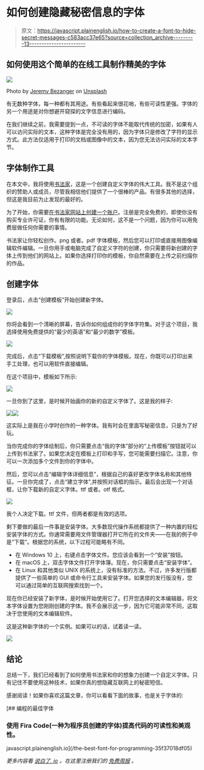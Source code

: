 # 如何创建隐藏秘密信息的字体

> 原文：<https://javascript.plainenglish.io/how-to-create-a-font-to-hide-secret-messages-c583acc37e65?source=collection_archive---------13----------------------->

## 如何使用这个简单的在线工具制作精美的字体

![](img/c1a41c3d3c6819532c8ba674fa50a8a7.png)

Photo by [Jeremy Bezanger](https://unsplash.com/@jeremybezanger?utm_source=medium&utm_medium=referral) on [Unsplash](https://unsplash.com?utm_source=medium&utm_medium=referral)

有无数种字体，每一种都有其用途。有些看起来很花哨，有些可读性更强。字体的另一个用途是对你想避开窥探的文字信息进行编码。

在我们继续之前，我需要提到一点，不可读的字体不能取代传统的加密，如果有人可以访问实际的文本，这种字体是完全没有用的，因为字体只是修改了字符的显示方式。此方法仅适用于打印的文档或图像中的文本，因为您无法访问实际的文本字节。

## 字体制作工具

在本文中，我将使用[书法家](https://www.calligraphr.com/en/)，这是一个创建自定义字体的伟大工具。我不是这个组织的赞助人或成员，尽管我相信他们提供了一个很棒的产品。有很多其他的选择，但这是我目前为止发现的最好的。

为了开始，你需要[在书法家网站上创建一个账户](https://www.calligraphr.com/en/accounts/register/)。注册是完全免费的，即使你没有购买专业许可证，你有有限的功能。无论如何，这不是一个问题，因为你可以用免费层做任何你需要的事情。

书法家让你轻松创作。png 或者。pdf 字体模板，然后您可以打印或直接用图像编辑软件编辑。一旦你用手或电脑完成了自定义字符的创建，你只需要将新创建的字体上传到他们的网站上。如果你选择打印你的模板，你自然需要在上传之前扫描你的作品。

## 创建字体

登录后，点击“创建模板”开始创建新字体。

![](img/1289e7252a93b43dbdd701f8e795ebcc.png)

你将会看到一个清晰的屏幕，告诉你如何组成你的字体字符集。对于这个项目，我选择使用免费提供的“最少的英语”和“最少的数字”模板。

![](img/e245c6d70c96187953034e0c0274f8fa.png)

完成后，点击“下载模板”,按照说明下载你的字体模板。现在，你既可以打印出来手工处理，也可以用软件直接编辑。

在这个项目中，模板如下所示:

![](img/85d54b81f5d0ee4672f37c2e6cedd760.png)

一旦你到了这里，是时候开始画你的新的自定义字体了。这是我的样子:

![](img/44075b0a0af6022c54be0b805fb6b0dc.png)![](img/5ccb8878478c1b8e0f58ffc175c87708.png)

这实际上是我在小学时创作的一种字体。我有时会在里面写秘密信息，只是为了好玩。

当你完成你的字体绘制后，你只需要点击“我的字体”部分的“上传模板”按钮就可以上传到书法家了。如果您决定在模板上打印和手写，您可能需要扫描它。注意，你可以一次添加多个文件到你的字体中。

然后，您可以点击“编辑字体详细信息”，根据自己的喜好更改字体名称和其他特征。一旦你完成了，点击“建立字体”,并按照对话框的指示。最后会出现一个对话框，让你下载新的自定义字体。ttf 或者。otf 格式。

![](img/57d30f09429bedda48bedea0eaee456f.png)

我个人决定下载。ttf 文件，但两者都是有效的选项。

剩下要做的最后一件事是安装字体。大多数现代操作系统都提供了一种内置的轻松安装字体的方式。你通常需要用文件管理器打开它所在的文件夹——在我的例子中是“下载”。根据您的系统，以下过程可能略有不同。

*   在 Windows 10 上，右键点击字体文件。您应该会看到一个“安装”按钮。
*   在 macOS 上，双击字体文件打开字体簿。现在，你只需要点击“安装字体”。
*   在 Linux 和其他类似 UNIX 的系统上，没有标准的方法。不过，许多发行版都提供了一些简单的 GUI 或命令行工具来安装字体。如果您的发行版没有，您可以通过简单的互联网搜索找到一个。

现在你已经安装了新字体，是时候开始使用它了。打开您选择的文本编辑器，将文本字体设置为您刚刚创建的字体。我不会展示这一步，因为它可能非常不同，这取决于您使用的文本编辑软件。

这是这种新字体的一个实例。如果可以的话，试着读一读。

![](img/f2322cf75b6e4372410e5a301b655a92.png)

## 结论

总结一下，我们已经看到了如何使用书法家和你的想象力创建一个自定义字体。只有记住不要使用这种技术，如果你真的想隐藏互联网上的秘密短信。

感谢阅读！如果你喜欢这篇文章，你可以看看下面的故事，也是关于字体的:

[](/the-best-font-for-programming-35f37018df05) [## 编程的最佳字体

### 使用 Fira Code(一种为程序员创建的字体)提高代码的可读性和美观性。

javascript.plainenglish.io](/the-best-font-for-programming-35f37018df05) 

*更多内容看* [*说白了. io*](http://plainenglish.io/) *。在这里注册我们的* [*免费周报*](http://newsletter.plainenglish.io/) *。*